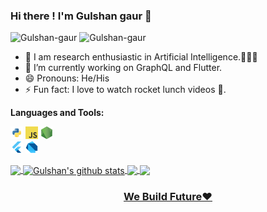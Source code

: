 ### Hi there ! I'm Gulshan gaur 🚀
<p align="left"> <img src="https://komarev.com/ghpvc/?username=Gulshan-gaur&label=Views&color=blue&style=plastic" alt="Gulshan-gaur" /> 
<img src="https://komarev.com/ghpvc/?username=Gulshan-gaur&label=Visitors&color=blue&style=plastic" alt="Gulshan-gaur" /> </p>

- 🐻 I am research enthusiastic in Artificial Intelligence.🧘🏻‍♂️
- 🌱 I’m currently working on GraphQL and Flutter.
- 😄 Pronouns: He/His
- ⚡ Fun fact: I love to watch rocket lunch videos 🚀.

**Languages and Tools:**  

<code><img height="20" src="https://raw.githubusercontent.com/github/explore/80688e429a7d4ef2fca1e82350fe8e3517d3494d/topics/python/python.png"></code>
<code><img height="20" src="https://raw.githubusercontent.com/github/explore/80688e429a7d4ef2fca1e82350fe8e3517d3494d/topics/javascript/javascript.png"></code>
<code><img height="20" src="https://raw.githubusercontent.com/github/explore/80688e429a7d4ef2fca1e82350fe8e3517d3494d/topics/nodejs/nodejs.png"></code>    
<code><img height="20" src="https://raw.githubusercontent.com/github/explore/80688e429a7d4ef2fca1e82350fe8e3517d3494d/topics/flutter/flutter.png"></code>
<code><img height="20" src="https://raw.githubusercontent.com/github/explore/80688e429a7d4ef2fca1e82350fe8e3517d3494d/topics/dart/dart.png"></code>

<a href="https://github.com/Gulshan-gaur">
  <img align="center" src="https://github-readme-stats.vercel.app/api/top-langs/?username=Gulshan-gaur&theme=dark&hide_langs_below=1" />
</a>
<a href="https://github.com/Gulshan-gaur">
 <img align="center" src="https://github-readme-stats.vercel.app/api?username=Gulshan-gaur&show_icons=true&theme=dark&line_height=27" alt="Gulshan's github stats"/>
</a>
<a href="https://github.com/Gulshan-gaur/Flask_GraphQL_MongoDB">
  <img align="center" src="https://github-readme-stats.vercel.app/api/pin/?username=Gulshan-gaur&repo=Flask_GraphQL_MongoDB&theme=dark" />
</a>

<a href="https://github.com/Gulshan-gaur/PNEUMONIA_DETECTION&">
  <img align="center" src="https://github-readme-stats.vercel.app/api/pin/?username=Gulshan-gaur&repo=PNEUMONIA_DETECTION&theme=dark" />

</a>

<a href="https://github.com/Gulshan-gaur">

<div align="center">

### We Build Future❤️ 

</div>
